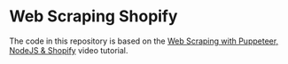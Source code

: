 # Web Scraping Shopify

The code in this repository is based on the
[Web Scraping with Puppeteer, NodeJS & Shopify](https://www.youtube.com/watch?v=IvaJ5n5xFqU)
video tutorial.
